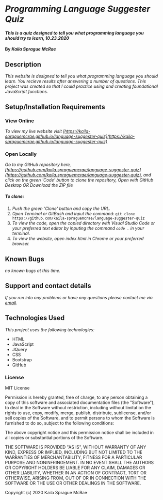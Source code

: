 # _Programming Language Suggester Quiz_

#### _This is a quiz designed to tell you what programming language you should try to learn, 10.23.2020_

#### By _**Kaila Sprague McRae**_

## Description

_This website is designed to tell you what programming language you should learn. You recieve results after answering a number of questions. This project was created so that I could practice using and creating foundational JavaScript functions._

## Setup/Installation Requirements

### View Online

_To view my live website visit [https://kaila-spraguemcrae.github.io/language-suggester-quiz](https://kaila-spraguemcrae.github.io/language-suggester-quiz)_

### Open Locally

_Go to my GitHub repository here, [https://guthub.com/kaila.spraguemcrae/language-suggester-quiz](https://guthub.com/kaila.spraguemcrae/language-suggester-quiz), and click on the green 'Code' button to clone the repository, Open with GitHub Desktop OR Download the ZIP file_

##### To clone:
1. _Push the green 'Clone' button and copy the URL._
2. _Open Terminal or GitBash and input the command:_ `git clone https://github.com/kaila-spraguemcrae/language-suggester-quiz`
3. _To view the code, open the copied directory with Visual Studio Code or your preferred text editor by inputing the command `code .` in your terminal._
4. _To view the website, open index.html in Chrome or your preferred browser._

## Known Bugs

_no known bugs at this time._

## Support and contact details

_If you run into any problems or have any questions please contact me via [email](mailto:kaila.sprague@icloud.com)._

## Technologies Used

_This project uses the following technologies:_

- HTML
- JavaScript
- JQuery
- CSS
- Bootstrap
- GitHub

### License

MIT License

Permission is hereby granted, free of charge, to any person obtaining a copy
of this software and associated documentation files (the "Software"), to deal
in the Software without restriction, including without limitation the rights
to use, copy, modify, merge, publish, distribute, sublicense, and/or sell
copies of the Software, and to permit persons to whom the Software is
furnished to do so, subject to the following conditions:

The above copyright notice and this permission notice shall be included in all
copies or substantial portions of the Software.

THE SOFTWARE IS PROVIDED "AS IS", WITHOUT WARRANTY OF ANY KIND, EXPRESS OR
IMPLIED, INCLUDING BUT NOT LIMITED TO THE WARRANTIES OF MERCHANTABILITY,
FITNESS FOR A PARTICULAR PURPOSE AND NONINFRINGEMENT. IN NO EVENT SHALL THE
AUTHORS OR COPYRIGHT HOLDERS BE LIABLE FOR ANY CLAIM, DAMAGES OR OTHER
LIABILITY, WHETHER IN AN ACTION OF CONTRACT, TORT OR OTHERWISE, ARISING FROM,
OUT OF OR IN CONNECTION WITH THE SOFTWARE OR THE USE OR OTHER DEALINGS IN THE
SOFTWARE.

Copyright (c) 2020 Kaila Sprague McRae
